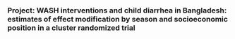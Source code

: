 ### Project: WASH interventions and child diarrhea in Bangladesh: estimates of effect modification by season and socioeconomic position in a cluster randomized trial

